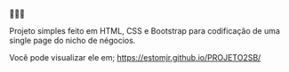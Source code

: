 🚀👨‍💻

Projeto simples feito em HTML, CSS e Bootstrap para codificação de uma single page do nicho de négocios.

Você pode visualizar ele em; https://estomjr.github.io/PROJETO2SB/ 
